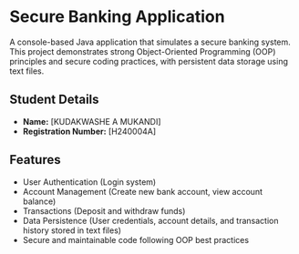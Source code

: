 # Secure Banking Application

A console-based Java application that simulates a secure banking system. This project demonstrates strong Object-Oriented Programming (OOP) principles and secure coding practices, with persistent data storage using text files.

## Student Details

- **Name:** [KUDAKWASHE A MUKANDI]
- **Registration Number:** [H240004A]

## Features

- User Authentication (Login system)
- Account Management (Create new bank account, view account balance)
- Transactions (Deposit and withdraw funds)
- Data Persistence (User credentials, account details, and transaction history stored in text files)
- Secure and maintainable code following OOP best practices

